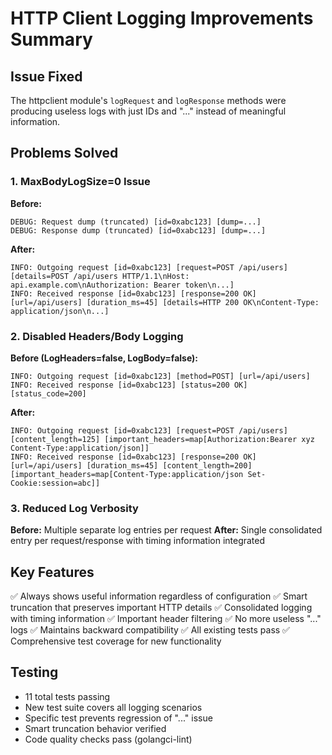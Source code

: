 # HTTP Client Logging Improvements Summary

## Issue Fixed
The httpclient module's `logRequest` and `logResponse` methods were producing useless logs with just IDs and "..." instead of meaningful information.

## Problems Solved

### 1. MaxBodyLogSize=0 Issue
**Before:** 
```
DEBUG: Request dump (truncated) [id=0xabc123] [dump=...]
DEBUG: Response dump (truncated) [id=0xabc123] [dump=...]
```

**After:**
```
INFO: Outgoing request [id=0xabc123] [request=POST /api/users] [details=POST /api/users HTTP/1.1\nHost: api.example.com\nAuthorization: Bearer token\n...]
INFO: Received response [id=0xabc123] [response=200 OK] [url=/api/users] [duration_ms=45] [details=HTTP 200 OK\nContent-Type: application/json\n...]
```

### 2. Disabled Headers/Body Logging
**Before (LogHeaders=false, LogBody=false):**
```
INFO: Outgoing request [id=0xabc123] [method=POST] [url=/api/users]
INFO: Received response [id=0xabc123] [status=200 OK] [status_code=200]
```

**After:**
```
INFO: Outgoing request [id=0xabc123] [request=POST /api/users] [content_length=125] [important_headers=map[Authorization:Bearer xyz Content-Type:application/json]]
INFO: Received response [id=0xabc123] [response=200 OK] [url=/api/users] [duration_ms=45] [content_length=200] [important_headers=map[Content-Type:application/json Set-Cookie:session=abc]]
```

### 3. Reduced Log Verbosity
**Before:** Multiple separate log entries per request
**After:** Single consolidated entry per request/response with timing information integrated

## Key Features
✅ Always shows useful information regardless of configuration
✅ Smart truncation that preserves important HTTP details
✅ Consolidated logging with timing information
✅ Important header filtering
✅ No more useless "..." logs
✅ Maintains backward compatibility
✅ All existing tests pass
✅ Comprehensive test coverage for new functionality

## Testing
- 11 total tests passing
- New test suite covers all logging scenarios
- Specific test prevents regression of "..." issue
- Smart truncation behavior verified
- Code quality checks pass (golangci-lint)